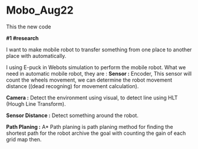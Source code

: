 # Mobo_Aug22
This the new code 

**#1 #research**

I want to make mobile robot to transfer something from one place to another place with automatically.

I using E-puck in Webots simulation to perform the mobile robot. What we need in automatic mobile robot, they are :
**Sensor :** Encoder, This sensor will count the wheels movement, we can determine the robot movement distance ((dead recogning) for movement calculation).

**Camera :** Detect the environment using visual, to detect line using HLT (Hough Line Transform).

**Sensor Distance :** Detect something around the robot.

**Path Planing :** A* Path planing is path planing method for finding the shortest path for the robot archive the goal with counting the gain of each grid map then.


